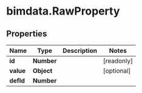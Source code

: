 # bimdata.RawProperty

## Properties

Name | Type | Description | Notes
------------ | ------------- | ------------- | -------------
**id** | **Number** |  | [readonly] 
**value** | **Object** |  | [optional] 
**defId** | **Number** |  | 


